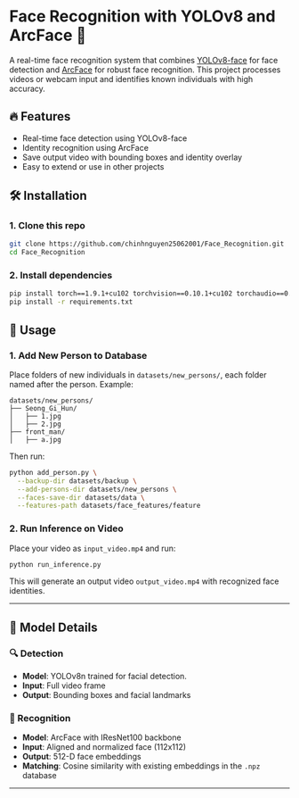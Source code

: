 # Face Recognition with YOLOv8 and ArcFace 🚀

A real-time face recognition system that combines [YOLOv8-face](https://github.com/derronqi/yolov8-face) for face detection and [ArcFace](https://github.com/deepinsight/insightface) for robust face recognition. This project processes videos or webcam input and identifies known individuals with high accuracy.

## 🔥 Features
- Real-time face detection using YOLOv8-face
- Identity recognition using ArcFace
- Save output video with bounding boxes and identity overlay
- Easy to extend or use in other projects

## 🛠️ Installation

### 1. Clone this repo

```bash
git clone https://github.com/chinhnguyen25062001/Face_Recognition.git
cd Face_Recognition
```

### 2. Install dependencies

```bash
pip install torch==1.9.1+cu102 torchvision==0.10.1+cu102 torchaudio==0.9.1 -f https://download.pytorch.org/whl/torch_stable.html
pip install -r requirements.txt
```

## 🚀 Usage

### 1. Add New Person to Database

Place folders of new individuals in `datasets/new_persons/`, each folder named after the person. Example:

```
datasets/new_persons/
├── Seong_Gi_Hun/
│   ├── 1.jpg
│   ├── 2.jpg
├── front_man/
│   ├── a.jpg
```

Then run:

```bash
python add_person.py \
  --backup-dir datasets/backup \
  --add-persons-dir datasets/new_persons \
  --faces-save-dir datasets/data \
  --features-path datasets/face_features/feature
```

### 2. Run Inference on Video

Place your video as `input_video.mp4` and run:

```bash
python run_inference.py
```

This will generate an output video `output_video.mp4` with recognized face identities.

---

## 🧠 Model Details

### 🔍 Detection

* **Model**: YOLOv8n trained for facial detection.
* **Input**: Full video frame
* **Output**: Bounding boxes and facial landmarks

### 🧬 Recognition

* **Model**: ArcFace with IResNet100 backbone
* **Input**: Aligned and normalized face (112x112)
* **Output**: 512-D face embeddings
* **Matching**: Cosine similarity with existing embeddings in the `.npz` database

---